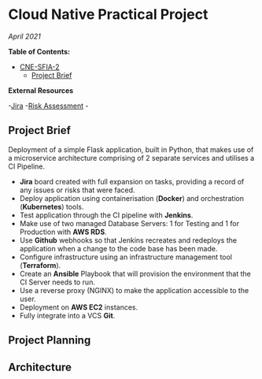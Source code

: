 # Cloud Native Practical Project 
_April 2021_

**Table of Contents:**

- [CNE-SFIA-2](#cne-sfia-2)
  - [Project Brief](#project-brief-and-requirements)

**External Resources**

-[Jira](https://mani-reddy.atlassian.net/jira/software/projects/DEVOPS/boards/6/)
-[Risk Assessment](https://docs.google.com/spreadsheets/d/1qFdHa1j7WOg5ZGF0we9EB4iZhYK1lBd5e9SVNm-6knY/edit?usp=sharing)
-[]()

## Project Brief 
Deployment of a simple Flask application, built in Python, that makes use of a microservice architecture comprising of 2 separate services and utilises a CI Pipeline.

- **Jira** board created with full expansion on tasks, providing a record of any issues or risks that were faced.
- Deploy application using containerisation (**Docker**) and orchestration (**Kubernetes**) tools.
- Test application through the CI pipeline with **Jenkins**.
- Make use of two managed Database Servers: 1 for Testing and 1 for Production with **AWS RDS**.
- Use **Github** webhooks so that Jenkins recreates and redeploys the application when a change to the code base has been made.
- Configure infrastructure using an infrastructure management tool (**Terraform**).
- Create an **Ansible** Playbook that will provision the environment that the CI Server needs to run.
- Use a reverse proxy (NGINX) to make the application accessible to the user.
- Deployment on **AWS EC2** instances.
- Fully integrate into a VCS **Git**.

## Project Planning

## Architecture
